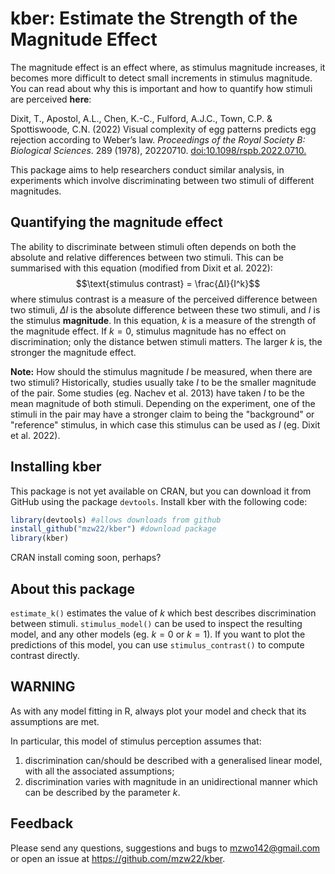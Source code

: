 # kber: Estimate the Strength of the Magnitude Effect
The magnitude effect is an effect where, as stimulus magnitude increases, it becomes more difficult to detect small increments in stimulus magnitude. You can read about why this is important and how to quantify how stimuli are perceived **here**:

Dixit, T., Apostol, A.L., Chen, K.-C., Fulford, A.J.C., Town, C.P. & Spottiswoode, C.N. (2022) Visual complexity of egg patterns predicts egg rejection according to Weber’s law. _Proceedings of the Royal Society B: Biological Sciences_. 289 (1978), 20220710. [doi:10.1098/rspb.2022.0710.](https://doi.org/10.1098/rspb.2022.0710)

This package aims to help researchers conduct similar analysis, in experiments which involve discriminating between two stimuli of different magnitudes.

## Quantifying the magnitude effect
The ability to discriminate between stimuli often depends on both the absolute and relative differences between two stimuli. This can be summarised with this equation (modified from Dixit et al. 2022):
$$\text{stimulus contrast} = \frac{ΔI}{I^k}$$
where stimulus contrast is a measure of the perceived difference between two stimuli, $ΔI$ is the absolute difference between these two stimuli, and $I$ is the stimulus **magnitude**. In this equation, $k$ is a measure of the strength of the magnitude effect. If $k=0$, stimulus magnitude has no effect on discrimination; only the distance betwen stimuli matters. The larger $k$ is, the stronger the magnitude effect.

**Note:** How should the stimulus magnitude $I$ be measured, when there are two stimuli? Historically, studies usually take $I$ to be the smaller magnitude of the pair. Some studies (eg. Nachev et al. 2013) have taken $I$ to be the mean magnitude of both stimuli. Depending on the experiment, one of the stimuli in the pair may have a stronger claim to being the "background" or "reference" stimulus, in which case this stimulus can be used as $I$ (eg. Dixit et al. 2022).

## Installing kber
This package is not yet available on CRAN, but you can download it from GitHub using the package `devtools`. Install kber with the following code:
```r
library(devtools) #allows downloads from github
install_github("mzw22/kber") #download package
library(kber)
```
CRAN install coming soon, perhaps?

## About this package
`estimate_k()` estimates the value of $k$ which best describes discrimination between stimuli. `stimulus_model()` can be used to inspect the resulting model, and any other models (eg. $k = 0$ or $k = 1$). If you want to plot the predictions of this model, you can use `stimulus_contrast()` to compute contrast directly.

## WARNING
As with any model fitting in R, always plot your model and check that its assumptions are met.

In particular, this model of stimulus perception assumes that:
1. discrimination can/should be described with a generalised linear model, with all the associated assumptions;
2. discrimination varies with magnitude in an unidirectional manner which can be described by the parameter $k$.

## Feedback
Please send any questions, suggestions and bugs to mzwo142@gmail.com or open an issue at https://github.com/mzw22/kber.
